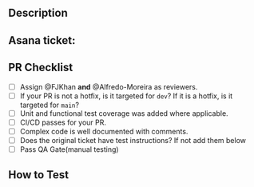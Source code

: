 ## Description

<!-- Describe your changes here -->

## Asana ticket:

## PR Checklist

<!-- Please validate your changes with the checklist below before marking for code review. -->

- [ ] Assign @FJKhan **and** @Alfredo-Moreira as reviewers.
- [ ] If your PR is not a hotfix, is it targeted for `dev`? If it is a hotfix, is it targeted for `main`?
- [ ] Unit and functional test coverage was added where applicable.
- [ ] CI/CD passes for your PR.
- [ ] Complex code is well documented with comments.
- [ ] Does the original ticket have test instructions? If not add them below
- [ ] Pass QA Gate(manual testing)

## How to Test

<!-- Provide instructions for how to test/validate the changes. -->
